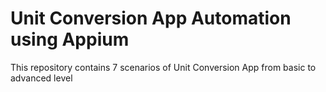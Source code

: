 # Unit Conversion App Automation using Appium

This repository contains 7 scenarios of Unit Conversion App from basic to advanced level

